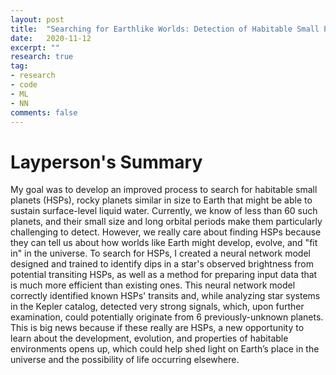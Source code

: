 ```yaml
---
layout: post
title:  "Searching for Earthlike Worlds: Detection of Habitable Small Planet Candidates in Kepler Data with a Deep Neural Network"
date:   2020-11-12
excerpt: ""
research: true
tag:
- research
- code
- ML
- NN
comments: false
---
```



# Layperson's Summary


My goal was to develop an improved process to search for habitable small planets (HSPs), rocky planets
similar in size to Earth that might be able to sustain surface-level liquid water. Currently, we know of less
than 60 such planets, and their small size and long orbital periods make them particularly challenging to
detect. However, we really care about finding HSPs because they can tell us about how worlds like Earth
might develop, evolve, and "fit in" in the universe. To search for HSPs, I created a neural network model
designed and trained to identify dips in a star's observed brightness from potential transiting HSPs, as
well as a method for preparing input data that is much more efficient than existing ones. This neural
network model correctly identified known HSPs' transits and, while analyzing star systems in the Kepler
catalog, detected very strong signals, which, upon further examination, could potentially originate from 6
previously-unknown planets. This is big news because if these really are HSPs, a new opportunity to learn
about the development, evolution, and properties of habitable environments opens up, which could help
shed light on Earth’s place in the universe and the possibility of life occurring elsewhere.
